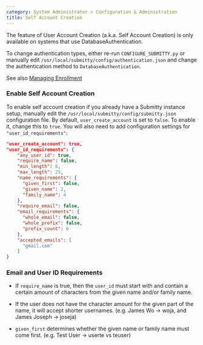 ```yaml
---
category: System Administrator > Configuration & Administration
title: Self Account Creation
---
```


The feature of User Account Creation (a.k.a. Self Account Creation) is
only available on systems that use DatabaseAuthentication.

To change authentication types, either re-run `CONFIGURE_SUBMITTY.py`
or manually edit `/usr/local/submitty/config/authentication.json` and
change the authentication method to `DatabaseAuthentication`.

See also [Managing Enrollment](/instructor/course_management/managing_enrollment)


### Enable Self Account Creation

To enable self account creation if you already have a Submitty instance setup, manually edit the
`/usr/local/submitty/config/submitty.json` configuration file. By
default, `user_create_account` is set to `false`. To enable it, change
this to `true`.  You will also need to add configuration settings for
`"user_id_requirements"`:


```json
"user_create_account": true,
"user_id_requirements": {
    "any_user_id": true,
    "require_name": false,
    "min_length": 6,
    "max_length": 25,
    "name_requirements": {
      "given_first": false,
      "given_name": 2,
      "family_name": 4
    },
    "require_email": false,
    "email_requirements": {
      "whole_email": false,
      "whole_prefix": false,
      "prefix_count": 6
    },
    "accepted_emails": [
      "gmail.com"
    ]
}
```


### Email and User ID Requirements


* If `require_name` is true, then the `user_id` must start with and contain a
certain amount of characters from the given name and/or family name.

* If the user does not have the character amount for the given part of the name, it will accept shorter usernames. (e.g. James Wo -> woja, and James Joseph -> joseja)

* `given_first` determines whether the given name or family name must come first. (e.g. Test User -> userte vs teuser)

